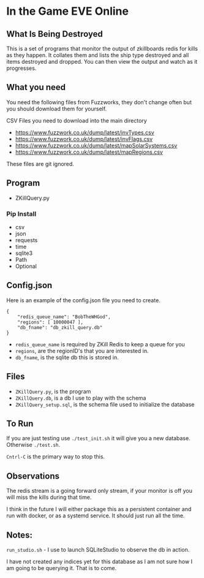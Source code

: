 # In the Game EVE Online
## What Is Being Destroyed

This is a set of programs that monitor the output of zkillboards redis for kills as they happen.  It collates them and lists the ship type destroyed and all items destroyed and dropped.   You can then view the output and watch as it progresses.

## What you need

You need the following files from Fuzzworks, they don't change often but you should download them for yourself.

CSV Files you need to download into the main directory

- https://www.fuzzwork.co.uk/dump/latest/invTypes.csv
- https://www.fuzzwork.co.uk/dump/latest/invFlags.csv
- https://www.fuzzwork.co.uk/dump/latest/mapSolarSystems.csv
- https://www.fuzzwork.co.uk/dump/latest/mapRegions.csv

These files are git ignored.

## Program

- ZKillQuery.py

### Pip Install

- csv
- json
- requests
- time
- sqlite3
- Path
- Optional

## Config.json

Here is an example of the config.json file you need to create.

```
{
    "redis_queue_name": "BobTheWHGod",
    "regions": [ 10000047 ],
    "db_fname": "db_zkill_query.db"
}
```

- `redis_queue_name` is required by ZKill Redis to keep a queue for you
- `regions`, are the regionID's that you are interested in.
- `db_fname`, is the sqlite db this is stored in.

## Files

- `ZKillQuery.py`, is the program
- `ZKillQuery.db`, is a db I use to play with the schema
- `ZKillQuery_setup.sql`, is the schema file used to initialize the database

## To Run

If you are just testing use `./test_init.sh` it will give you a new database.  Otherwise `./test.sh`.

`Cntrl-C` is the primary way to stop this.

## Observations

The redis stream is a going forward only stream, if your monitor is off you will miss the kills during that time.

I think in the future I will either package this as a persistent container and run with docker, or as a systemd service.  It should just run all the time.

## Notes:

`run_studio.sh` - I use to launch SQLiteStudio to observe the db in action.

I have not created any indices yet for this database as I am not sure how I am going to be querying it.   That is to come.

